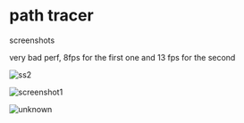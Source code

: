 # path tracer

screenshots

very bad perf, 8fps for the first one and 13 fps for the second

![ss2](https://user-images.githubusercontent.com/19439575/99134277-d95bd980-25d1-11eb-9052-380018af8ec3.png)

![screenshot1](https://user-images.githubusercontent.com/19439575/99129174-b6c1c480-25c1-11eb-9c88-1920dd577207.png)

![unknown](https://user-images.githubusercontent.com/19439575/99139449-8c85fc00-25ed-11eb-940a-6d6c764ce353.png)